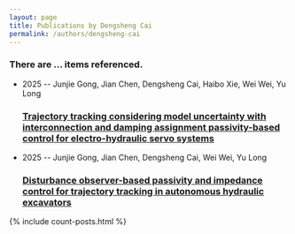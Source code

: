 ```yaml
---
layout: page
title: Publications by Dengsheng Cai
permalink: /authors/dengsheng-cai
---
```


<h3 id="number-posts">There are ... items referenced.</h3>
<ul class="post-list">
<li><span class='post-meta'>2025 -- Junjie Gong, Jian Chen, Dengsheng Cai, Haibo Xie, Wei Wei, Yu Long</span><h3><a class='post-link' href="{{ site.baseurl }}/trajectory-tracking-considering-model-uncertainty-with-interconnection-and-damping-assignment-passivity-based-control-for-electro-hydraulic-servo-systems">Trajectory tracking considering model uncertainty with interconnection and damping assignment passivity-based control for electro-hydraulic servo systems</a></h3></li>
<li><span class='post-meta'>2025 -- Junjie Gong, Jian Chen, Dengsheng Cai, Wei Wei, Yu Long</span><h3><a class='post-link' href="{{ site.baseurl }}/disturbance-observer-based-passivity-and-impedance-control-for-trajectory-tracking-in-autonomous-hydraulic-excavators">Disturbance observer-based passivity and impedance control for trajectory tracking in autonomous hydraulic excavators</a></h3></li>

</ul>
{% include count-posts.html %}
